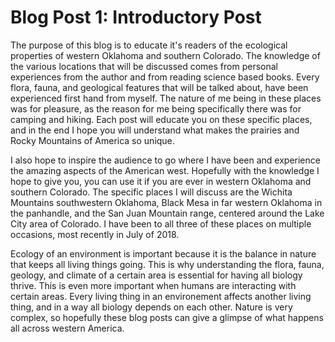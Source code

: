 # Blog Post 1: Introductory Post

The purpose of this blog is to educate it's readers of the ecological properties of western Oklahoma and southern Colorado. The knowledge of the various locations that will be discussed comes from personal experiences from the author and from reading science based books. Every flora, fauna, and geological features that will be talked about, have been experienced first hand from myself. The nature of me being in these places was for pleasure, as the reason for me being specifically there was for camping and hiking. Each post will educate you on these specific places, and in the end I hope you will understand what makes the prairies and Rocky Mountains of America so unique. 

I also hope to inspire the audience to go where I have been and experience the amazing aspects of the American west. Hopefully with the knowledge I hope to give you, you can use it if you are ever in western Oklahoma and southern Colorado. The specific places I will discuss are the Wichita Mountains southwestern Oklahoma, Black Mesa in far western Oklahoma in the panhandle, and the San Juan Mountain range, centered around the Lake City area of Colorado. I have been to all three of these places on multiple occasions, most recently in July of 2018. 

Ecology of an environment is important because it is the balance in nature that keeps all living things going. This is why understanding the flora, fauna, geology, and climate of a certain area is essential for having all biology thrive. This is even more important when humans are interacting with certain areas. Every living thing in an environement affects another living thing, and in a way all biology depends on each other. Nature is very complex, so hopefully these blog posts can give a glimpse of what happens all across western America. 

